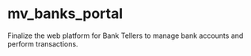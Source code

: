 # mv_banks_portal
Finalize the web platform for Bank Tellers to manage bank accounts and perform transactions.
